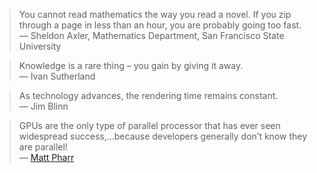   
> You cannot read mathematics the way you read a novel. If you zip through a page in less than an hour, you are probably going too fast. 
> — Sheldon Axler, Mathematics Department, San Francisco State University

> Knowledge is a rare thing – you gain by giving it away.  
> — Ivan Sutherland

> As technology advances, the rendering time remains constant.  
> — Jim Blinn

> GPUs are the only type of parallel processor that has ever seen widespread success,...because developers generally don’t know they are parallel!  
> — [Matt Pharr](https://www.pharr.org/matt/talks/graphicshardware.pdf)

